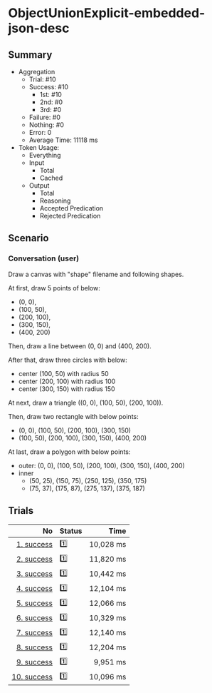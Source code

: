 # ObjectUnionExplicit-embedded-json-desc
## Summary
  - Aggregation
    - Trial: #10
    - Success: #10
      - 1st: #10
      - 2nd: #0
      - 3rd: #0
    - Failure: #0
    - Nothing: #0
    - Error: 0
    - Average Time: 11118 ms
  - Token Usage:
    - Everything
    - Input
      - Total
      - Cached
    - Output
      - Total
      - Reasoning
      - Accepted Predication
      - Rejected Predication

## Scenario
### Conversation (user)
Draw a canvas with "shape" filename and following shapes.

At first, draw 5 points of below:

  - (0, 0),
  - (100, 50),
  - (200, 100),
  - (300, 150),
  - (400, 200)

Then, draw a line between (0, 0) and (400, 200).

After that, draw three circles with below:

  - center (100, 50) with radius 50
  - center (200, 100) with radius 100
  - center (300, 150) with radius 150

At next, draw a triangle ((0, 0), (100, 50), (200, 100)).

Then, draw two rectangle with below points:

  - (0, 0), (100, 50), (200, 100), (300, 150)
  - (100, 50), (200, 100), (300, 150), (400, 200)

At last, draw a polygon with below points:

  - outer: (0, 0), (100, 50), (200, 100), (300, 150), (400, 200)
  - inner
    - (50, 25), (150, 75), (250, 125), (350, 175)
    - (75, 37), (175, 87), (275, 137), (375, 187)

## Trials
No | Status | Time
---:|:-------|------:
[1. success](./trials/1.success.json) | 1️⃣ | 10,028 ms
[2. success](./trials/2.success.json) | 1️⃣ | 11,820 ms
[3. success](./trials/3.success.json) | 1️⃣ | 10,442 ms
[4. success](./trials/4.success.json) | 1️⃣ | 12,104 ms
[5. success](./trials/5.success.json) | 1️⃣ | 12,066 ms
[6. success](./trials/6.success.json) | 1️⃣ | 10,329 ms
[7. success](./trials/7.success.json) | 1️⃣ | 12,140 ms
[8. success](./trials/8.success.json) | 1️⃣ | 12,204 ms
[9. success](./trials/9.success.json) | 1️⃣ | 9,951 ms
[10. success](./trials/10.success.json) | 1️⃣ | 10,096 ms